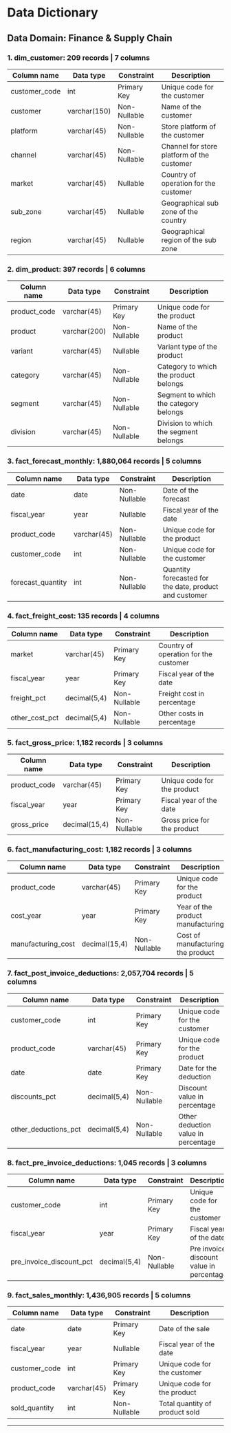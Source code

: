 # Data Dictionary

## Data Domain: Finance & Supply Chain

### 1. dim_customer: 209 records | 7 columns

|Column name|Data type|Constraint|Description|
|-|-|-|-|
|customer_code|int|Primary Key|Unique code for the customer|
|customer|varchar(150)|Non-Nullable|Name of the customer|
|platform|varchar(45)|Non-Nullable|Store platform of the customer|
|channel|varchar(45)|Non-Nullable|Channel for store platform of the customer|
|market|varchar(45)|Nullable|Country of operation for the customer|
|sub_zone|varchar(45)|Nullable|Geographical sub zone of the country|
|region|varchar(45)|Nullable|Geographical region of the sub zone|

### 2. dim_product: 397 records | 6 columns

|Column name|Data type|Constraint|Description|
|-|-|-|-|
|product_code|varchar(45)|Primary Key|Unique code for the product|
|product|varchar(200)|Non-Nullable|Name of the product|
|variant|varchar(45)|Nullable|Variant type of the product|
|category|varchar(45)|Non-Nullable|Category to which the product belongs|
|segment|varchar(45)|Non-Nullable|Segment to which the category belongs|
|division|varchar(45)|Non-Nullable|Division to which the segment belongs|

### 3. fact_forecast_monthly: 1,880,064 records | 5 columns

|Column name|Data type|Constraint|Description|
|-|-|-|-|
|date|date|Non-Nullable|Date of the forecast|
|fiscal_year|year|Nullable|Fiscal year of the date|
|product_code|varchar(45)|Non-Nullable|Unique code for the product|
|customer_code|int|Non-Nullable|Unique code for the customer|
|forecast_quantity|int|Non-Nullable|Quantity forecasted for the date, product and customer|

### 4. fact_freight_cost: 135 records | 4 columns

|Column name|Data type|Constraint|Description|
|-|-|-|-|
|market|varchar(45)|Primary Key|Country of operation for the customer|
|fiscal_year|year|Primary Key|Fiscal year of the date|
|freight_pct|decimal(5,4)|Non-Nullable|Freight cost in percentage|
|other_cost_pct|decimal(5,4)|Non-Nullable|Other costs in percentage|

### 5. fact_gross_price: 1,182 records | 3 columns

|Column name|Data type|Constraint|Description|
|-|-|-|-|
|product_code|varchar(45)|Primary Key|Unique code for the product|
|fiscal_year|year|Primary Key|Fiscal year of the date|
|gross_price|decimal(15,4)|Non-Nullable|Gross price for the product|

### 6. fact_manufacturing_cost: 1,182 records | 3 columns

|Column name|Data type|Constraint|Description|
|-|-|-|-|
|product_code|varchar(45)|Primary Key|Unique code for the product|
|cost_year|year|Primary Key|Year of the product manufacturing|
|manufacturing_cost|decimal(15,4)|Non-Nullable|Cost of manufacturing the product|

### 7. fact_post_invoice_deductions: 2,057,704 records | 5 columns

|Column name|Data type|Constraint|Description|
|-|-|-|-|
|customer_code|int|Primary Key|Unique code for the customer|
|product_code|varchar(45)|Primary Key|Unique code for the product|
|date|date|Primary Key|Date for the deduction|
|discounts_pct|decimal(5,4)|Non-Nullable|Discount value in percentage|
|other_deductions_pct|decimal(5,4)|Non-Nullable|Other deduction value in percentage|

### 8. fact_pre_invoice_deductions: 1,045 records | 3 columns

|Column name|Data type|Constraint|Description|
|-|-|-|-|
|customer_code|int|Primary Key|Unique code for the customer|
|fiscal_year|year|Primary Key|Fiscal year of the date|
|pre_invoice_discount_pct|decimal(5,4)|Non-Nullable|Pre invoice discount value in percentage|

### 9. fact_sales_monthly: 1,436,905 records | 5 columns

|Column name|Data type|Constraint|Description|
|-|-|-|-|
|date|date|Primary Key|Date of the sale|
|fiscal_year|year|Nullable|Fiscal year of the date|
|customer_code|int|Primary Key|Unique code for the customer|
|product_code|varchar(45)|Primary Key|Unique code for the product|
|sold_quantity|int|Non-Nullable|Total quantity of product sold|

---
